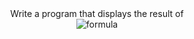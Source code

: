 <div align="center">Write a program that displays the result of</div>
<div align="center">
<img src="https://render.githubusercontent.com/render/math?math=\color{red}\Huge\frac{7.5\times6.5-4.5\times3}{47.5-5.5})" alt="formula" />
</div>
